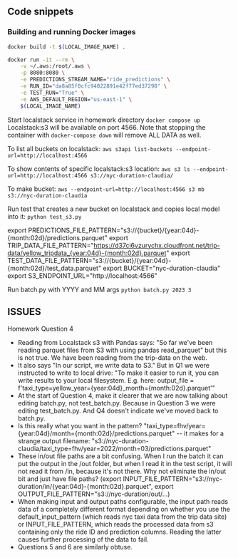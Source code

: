 ## Code snippets

### Building and running Docker images

```bash
docker build -t $(LOCAL_IMAGE_NAME) .
```

```bash
docker run -it --rm \
    -v ~/.aws:/root/.aws \
    -p 8080:8080 \
    -e PREDICTIONS_STREAM_NAME="ride_predictions" \
    -e RUN_ID="da8a85f0cfc94022891e42f77ed37298" \
    -e TEST_RUN="True" \
    -e AWS_DEFAULT_REGION="us-east-1" \
    $(LOCAL_IMAGE_NAME)
```

Start localstack service in homework directory
`docker compose up`
Localstack:s3 will be available on port 4566. Note that stopping the container with `docker-compose down` will remove ALL DATA as well.

To list all buckets on localstack:
`aws s3api list-buckets --endpoint-url=http://localhost:4566`

To show contents of specific localstack:s3 location:
`aws s3 ls --endpoint-url=http://localhost:4566 s3://nyc-duration-claudia/`

To make bucket:
`aws --endpoint-url=http://localhost:4566 s3 mb s3://nyc-duration-claudia`

Run test that creates a new bucket on localstack and copies local model into it:
`python test_s3.py`

export PREDICTIONS_FILE_PATTERN="s3://{bucket}/{year:04d}-{month:02d}/predictions.parquet"
export TRIP_DATA_FILE_PATTERN="https://d37ci6vzurychx.cloudfront.net/trip-data/yellow_tripdata_{year:04d}-{month:02d}.parquet"
export TEST_DATA_FILE_PATTERN="s3://{bucket}/{year:04d}-{month:02d}/test_data.parquet"
export BUCKET="nyc-duration-claudia"
export S3_ENDPOINT_URL="http://localhost:4566"

Run batch.py with YYYY and MM args
`python batch.py 2023 3`

## ISSUES
Homework Question 4
* Reading from Localstack s3 with Pandas says: "So far we've been reading parquet files from S3 with using pandas read_parquet" but this is not true. We have been reading from the trip-data on the web.
* It also says "In our script, we write data to S3." But in Q1 we were instructed to write to local drive: "To make it easier to run it, you can write results to your local filesystem. E.g. here: output_file = f'taxi_type=yellow_year={year:04d}_month={month:02d}.parquet'"
* At the start of Question 4, make it clearer that we are now talking about editing batch.py, not test_batch.py. Because in Question 3 we were editing test_batch.py. And Q4 doesn't indicate we've moved back to batch.py.
* Is this really what you want in the pattern? "taxi_type=fhv/year={year:04d}/month={month:02d}/predictions.parquet" -- it makes for a strange output filename: "s3://nyc-duration-claudia/taxi_type=fhv/year=2022/month=03/predictions.parquet"
* These in/out file paths are a bit confusing. When I run the batch it can put the output in the /out folder, but when I read it in the test script, it will not read it from /in, because it's not there. Why not eliminate the in/out bit and just have file paths? (export INPUT_FILE_PATTERN="s3://nyc-duration/in/{year:04d}-{month:02d}.parquet", export OUTPUT_FILE_PATTERN="s3://nyc-duration/out/...)
* When making input and output paths configurable, the input path reads data of a completely different format depending on whether you use the default_input_pattern (which reads nyc taxi data from the trip data site) or INPUT_FILE_PATTERN, which reads the processed data from s3 containing only the ride ID and prediction columns. Reading the latter causes further processing of the data to fail.
* Questions 5 and 6 are similarly obtuse.